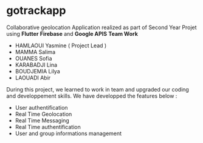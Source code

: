 # gotrackapp

Collaborative geolocation Application realized as part of Second Year Projet using **Flutter** **Firebase** and **Google APIS** 
**Team Work**
- HAMLAOUI Yasmine ( Project Lead )
- MAMMA Salima
- OUANES Sofia
- KARABADJI Lina
- BOUDJEMIA Lilya
- LAOUADI Abir

During this project, we learned to work in team and upgraded our coding and developpement skills. We have developped the features below :
- User authentification
- Real Time Geolocation
- Real Time Messaging 
- Real Time authentification
- User and group informations management
